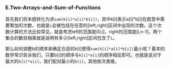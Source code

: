 ### E.Two-Arrays-and-Sum-of-Functions

首先我们将本题转化为求```sum(k[i]*a[i]*b[i])```，其中k[i]表示a[i]*b[i]在题意中需要累加的次数，也就是```i```会被包括在任意的[left,right]区间中出现的次数。这个次数计算的方法比较常见，就是考虑left的范围是[0,i]，right的范围是[i,n-1]，两个集合的数目相乘就是说明有多少[left,right]区间包含了```i```。

那么如何调整b的顺序来确定合适的b[i]使得```sum(k[i]*a[i]*b[i])```最小呢？基本的数学常识告诉我们，只要b[i]的顺序与```k[i]*a[i]```的顺序相反即可。也就是说对于最大的```k[i]*a[i]```，我们配对最小的```b[i]```，其他依次类推。
